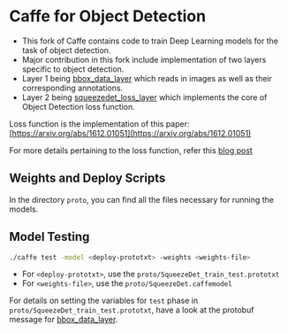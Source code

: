 # Caffe for Object Detection

- This fork of Caffe contains code to train Deep Learning models for the task of object detection.
- Major contribution in this fork include implementation of two layers specific to object detection.
- Layer 1 being [bbox_data_layer](https://github.com/kvmanohar22/caffe/blob/obj_detect_loss/include/caffe/layers/bbox_data_layer.hpp) which reads in images as well as their corresponding annotations.
- Layer 2 being [squeezedet_loss_layer](https://github.com/kvmanohar22/caffe/blob/obj_detect_loss/include/caffe/layers/squeezedet_loss_layer.hpp) which implements the core of Object Detection loss function.

Loss function is the implementation of this paper: [https://arxiv.org/abs/1612.01051](https://arxiv.org/abs/1612.01051)

For more details pertaining to the loss function, refer this [blog post](https://kvmanohar22.github.io/GSoC/)

## Weights and Deploy Scripts

In the directory `proto`, you can find all the files necessary for running the models.

## Model Testing

```bash
./caffe test -model <deploy-prototxt> -weights <weights-file>
```

- For `<deploy-prototxt>`, use the `proto/SqueezeDet_train_test.prototxt`
- For `<weights-file>`, use the
`proto/SqueezeDet.caffemodel`

For details on setting the variables for `test` phase in `proto/SqueezeDet_train_test.prototxt`, have a look at the protobuf message for [bbox_data_layer](https://github.com/kvmanohar22/caffe/blob/obj_detect_loss/src/caffe/proto/caffe.proto#L818).
